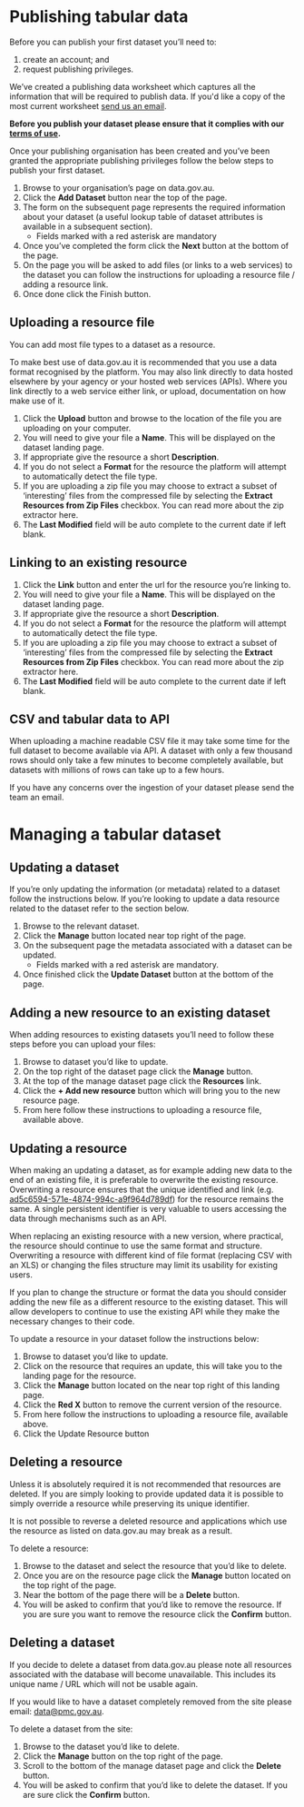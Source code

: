 # Publishing tabular data

Before you can publish your first dataset you’ll need to:

1. create an account; and
2. request publishing privileges. 

We’ve created a publishing data worksheet which captures all the information that will be required to publish data. If you'd like a copy of the most current worksheet [send us an email](data@pmc.gov.au).

**Before you publish your dataset please ensure that it complies with our [terms of use](https://data.gov.au/about).** 

Once your publishing organisation has been created and you’ve been granted the appropriate publishing privileges follow the below steps to publish your first dataset.

1. Browse to your organisation’s page on data.gov.au.
2. Click the **Add Dataset** button near the top of the page.
3. The form on the subsequent page represents the required information about your dataset (a useful lookup table of dataset attributes is available in a subsequent section).
   * Fields marked with a red asterisk are mandatory
4. Once you’ve completed the form click the **Next** button at the bottom of the page.
5. On the page you will be asked to add files (or links to a web services) to the dataset you can follow the instructions for uploading a resource file / adding a resource link. 
6. Once done click the Finish button.

## Uploading a resource file

You can add most file types to a dataset as a resource. 

To make best use of data.gov.au it is recommended that you use a data format recognised by the platform. You may also link directly to data hosted elsewhere by your agency or your hosted web services (APIs). Where you link directly to a web service either link, or upload, documentation on how make use of it.

1. Click the **Upload** button and browse to the location of the file you are uploading on your computer.
2. You will need to give your file a **Name**. This will be displayed on the dataset landing page.
3. If appropriate give the resource a short **Description**.
4. If you do not select a **Format** for the resource the platform will attempt to automatically detect the file type.
5. If you are uploading a zip file you may choose to extract a subset of ‘interesting’ files from the compressed file by selecting the **Extract Resources from Zip Files** checkbox. You can read more about the zip extractor here.
6. The **Last Modified** field will be auto complete to the current date if left blank.

## Linking to an existing resource

1. Click the **Link** button and enter the url for the resource you’re linking to. 
2. You will need to give your file a **Name**. This will be displayed on the dataset landing page.
3. If appropriate give the resource a short **Description**.
4. If you do not select a **Format** for the resource the platform will attempt to automatically detect the file type.
5. If you are uploading a zip file you may choose to extract a subset of ‘interesting’ files from the compressed file by selecting the **Extract Resources from Zip Files** checkbox. You can read more about the zip extractor here.
6. The **Last Modified** field will be auto complete to the current date if left blank.

## CSV and tabular data to API

When uploading a machine readable CSV file it may take some time for the full dataset to become available via API. A dataset with only a few thousand rows should only take a few minutes to become completely available, but datasets with millions of rows can take up to a few hours. 

If you have any concerns over the ingestion of your dataset please send the team an email.

# Managing a tabular dataset

## Updating a dataset

If you’re only updating the information (or metadata) related to a dataset follow the instructions below. If you’re looking to update a data resource related to the dataset refer to the section below.

1. Browse to the relevant dataset.
2. Click the **Manage** button located near top right of the page.
3. On the subsequent page the metadata associated with a dataset can be updated.
   * Fields marked with a red asterisk are mandatory.
4. Once finished click the **Update Dataset** button at the bottom of the page.

## Adding a new resource to an existing dataset

When adding resources to existing datasets you’ll need to follow these steps before you can upload your files:

1. Browse to dataset you’d like to update.
2. On the top right of the dataset page click the **Manage** button.
3. At the top of the manage dataset page click the **Resources** link.
4. Click the **+ Add new resource** button which will bring you to the new resource page.
5. From here follow these instructions to uploading a resource file, available above.

## Updating a resource

When making an updating a dataset, as for example adding new data to the end of an existing file, it is preferable to overwrite the existing resource. Overwriting a resource ensures that the unique identified and link (e.g. [ad5c6594-571e-4874-994c-a9f964d789df](http://data.gov.au/dataset/disaster-events-with-category-impact-and-location/resource/ad5c6594-571e-4874-994c-a9f964d789df)) for the resource remains the same. A single persistent identifier is very valuable to users accessing the data through mechanisms such as an API. 

When replacing an existing resource with a new version, where practical, the resource should continue to use the same format and structure. Overwriting a resource with different kind of file format (replacing CSV with an XLS) or changing the files structure may limit its usability for existing users.

If you plan to change the structure or format the data you should consider adding the new file as a different resource to the existing dataset. This will allow developers to continue to use the existing API while they make the necessary changes to their code.

To update a resource in your dataset follow the instructions below:

1. Browse to dataset you’d like to update.
2. Click on the resource that requires an update, this will take you to the landing page for the resource.
3. Click the **Manage** button located on the near top right of this landing page.
4. Click the **Red X** button to remove the current version of the resource.
5. From here follow the instructions to uploading a resource file, available above. 
6. Click the Update Resource button

## Deleting a resource

Unless it is absolutely required it is not recommended that resources are deleted. If you are simply looking to provide updated data it is possible to simply override a resource while preserving its unique identifier.

It is not possible to reverse a deleted resource and applications which use the resource as listed on data.gov.au may break as a result.

To delete a resource:

1. Browse to the dataset and select the resource that you’d like to delete.
2. Once you are on the resource page click the **Manage** button located on the top right of the page.
3. Near the bottom of the page there will be a **Delete** button.
4. You will be asked to confirm that you’d like to remove the resource. If you are sure you want to remove the resource click the **Confirm** button.

## Deleting a dataset

If you decide to delete a dataset from data.gov.au please note all resources associated with the database will become unavailable. This includes its unique name / URL which will not be usable again.

If you would like to have a dataset completely removed from the site please email: data@pmc.gov.au.

To delete a dataset from the site:

1. Browse to the dataset you’d like to delete.
2. Click the **Manage** button on the top right of the page.
3. Scroll to the bottom of the manage dataset page and click the **Delete** button.
4. You will be asked to confirm that you’d like to delete the dataset. If you are sure click the **Confirm** button.
